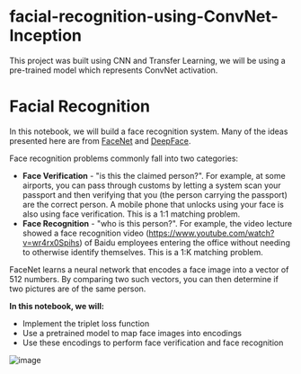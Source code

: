 # facial-recognition-using-ConvNet-Inception

This project was built using CNN and Transfer Learning, we will be using a pre-trained model which represents ConvNet activation.

# Facial Recognition

In this notebook, we will build a face recognition system. Many of the ideas presented here are from [FaceNet](https://arxiv.org/pdf/1503.03832.pdf) and [DeepFace](https://research.fb.com/wp-content/uploads/2016/11/deepface-closing-the-gap-to-human-level-performance-in-face-verification.pdf). 

Face recognition problems commonly fall into two categories: 

- **Face Verification** - "is this the claimed person?". For example, at some airports, you can pass through customs by letting a system scan your passport and then verifying that you (the person carrying the passport) are the correct person. A mobile phone that unlocks using your face is also using face verification. This is a 1:1 matching problem. 
- **Face Recognition** - "who is this person?". For example, the video lecture showed a face recognition video (https://www.youtube.com/watch?v=wr4rx0Spihs) of Baidu employees entering the office without needing to otherwise identify themselves. This is a 1:K matching problem. 

FaceNet learns a neural network that encodes a face image into a vector of 512 numbers. By comparing two such vectors, you can then determine if two pictures are of the same person.
    
**In this notebook, we will:**
- Implement the triplet loss function
- Use a pretrained model to map face images into encodings
- Use these encodings to perform face verification and face recognition


![image](https://user-images.githubusercontent.com/50231750/193011010-95a2f21d-60ad-42c2-b50f-026eb5b49292.png)




